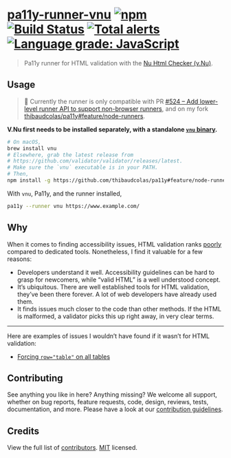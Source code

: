# [pa11y-runner-vnu](https://www.npmjs.com/package/pa11y-runner-vnu) [![npm](https://img.shields.io/npm/v/pa11y-runner-vnu.svg)](https://www.npmjs.com/package/pa11y-runner-vnu) [![Build Status](https://travis-ci.com/thibaudcolas/pa11y-runner-vnu.svg?branch=main)](https://travis-ci.com/thibaudcolas/pa11y-runner-vnu) [![Total alerts](https://img.shields.io/lgtm/alerts/g/thibaudcolas/pa11y-runner-vnu.svg?logo=lgtm&logoWidth=18)](https://lgtm.com/projects/g/thibaudcolas/pa11y-runner-vnu/alerts/) [![Language grade: JavaScript](https://img.shields.io/lgtm/grade/javascript/g/thibaudcolas/pa11y-runner-vnu.svg?logo=lgtm&logoWidth=18)](https://lgtm.com/projects/g/thibaudcolas/pa11y-runner-vnu/context:javascript)

> Pa11y runner for HTML validation with the [Nu Html Checker (v.Nu)](https://validator.github.io/validator/).

## Usage

> 🚧 Currently the runner is only compatible with PR [#524 – Add lower-level runner API to support non-browser runners](https://github.com/pa11y/pa11y/pull/524), and on my fork [thibaudcolas/pa11y#feature/node-runners](https://github.com/thibaudcolas/pa11y#feature/node-runners).

**V.Nu first needs to be installed separately, with a standalone [`vnu` binary](https://validator.github.io/validator/).**

```sh
# On macOS,
brew install vnu
# Elsewhere, grab the latest release from
# https://github.com/validator/validator/releases/latest.
# Make sure the `vnu` executable is in your PATH.
# Then,
npm install -g https://github.com/thibaudcolas/pa11y#feature/node-runners pa11y-runner-vnu
```

With `vnu`, Pa11y, and the runner installed,

```sh
pa11y --runner vnu https://www.example.com/
```

## Why

When it comes to finding accessibility issues, HTML validation ranks [poorly](https://alphagov.github.io/accessibility-tool-audit/) compared to dedicated tools. Nonetheless, I find it valuable for a few reasons:

- Developers understand it well. Accessibility guidelines can be hard to grasp for newcomers, while “valid HTML” is a well understood concept.
- It’s ubiquitous. There are well established tools for HTML validation, they’ve been there forever. A lot of web developers have already used them.
- It finds issues much closer to the code than other methods. If the HTML is malformed, a validator picks this up right away, in very clear terms.

---

Here are examples of issues I wouldn’t have found if it wasn’t for HTML validation:

- [Forcing `row="table"` on all tables](https://github.com/wagtail/wagtail/pull/5977)

## Contributing

See anything you like in here? Anything missing? We welcome all support, whether on bug reports, feature requests, code, design, reviews, tests, documentation, and more. Please have a look at our [contribution guidelines](docs/CONTRIBUTING.md).

## Credits

View the full list of [contributors](https://github.com/thibaudcolas/pa11y-runner-vnu/graphs/contributors). [MIT](LICENSE) licensed.

```

```

